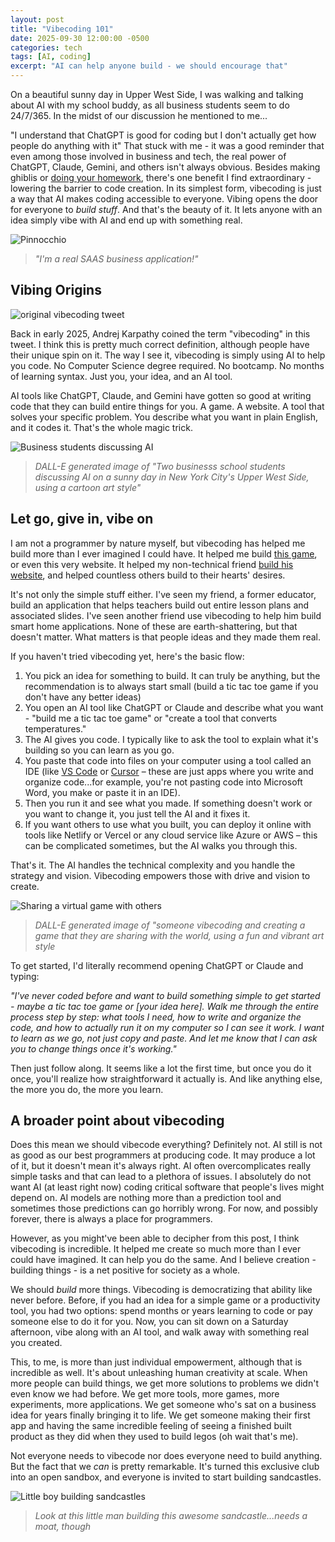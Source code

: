 ```yaml
---
layout: post
title: "Vibecoding 101"
date: 2025-09-30 12:00:00 -0500
categories: tech
tags: [AI, coding]
excerpt: "AI can help anyone build - we should encourage that"
---
```


On a beautiful sunny day in Upper West Side, I was walking and talking about AI with my school buddy, as all business students seem to do 24/7/365. In the midst of our discussion he mentioned to me...

"I understand that ChatGPT is good for coding but I don't actually get how people do anything with it"
That stuck with me - it was a good reminder that even among those involved in business and tech, the real power of ChatGPT, Claude, Gemini, and others isn't always obvious. Besides making ghiblis or [doing your homework](https://www.edweek.org/technology/new-data-reveal-how-many-students-are-using-ai-to-cheat/2024/04), there's one benefit I find extraordinary - lowering the barrier to code creation. In its simplest form, vibecoding is just a way that AI makes coding accessible to everyone. Vibing opens the door for everyone to _build stuff_. And that's the beauty of it. It lets anyone with an idea simply vibe with AI and end up with something real. 

![Pinnocchio](/assets/images/PINOCCHIO.jpg)
> *"I'm a real SAAS business application!"*

## Vibing Origins

![original vibecoding tweet](/assets/images/vibecoding-tweet.png)

Back in early 2025, Andrej Karpathy coined the term "vibecoding" in this tweet. I think this is pretty much correct definition, although people have their unique spin on it. The way I see it, vibecoding is simply using AI to help you code. No Computer Science degree required. No bootcamp. No months of learning syntax. Just you, your idea, and an AI tool. 

AI tools like ChatGPT, Claude, and Gemini have gotten so good at writing code that they can build entire things for you. A game. A website. A tool that solves your specific problem. You describe what you want in plain English, and it codes it. That's the whole magic trick.

![Business students discussing AI](/assets/images/talking-about-ai-dalle.png)
> *DALL-E generated image of "Two businesss school students discussing AI on a sunny day in New York City's Upper West Side, using a cartoon art style"*

## Let go, give in, vibe on

I am not a programmer by nature myself, but vibecoding has helped me build more than I ever imagined I could have. It helped me build [this game](https://topfive-h7dtbccrgmd8gye8.eastus2-01.azurewebsites.net/), or even this very website. It helped my non-technical friend [build his website](https://duncanheidkamp.com/), and helped countless others build to their hearts' desires. 

It's not only the simple stuff either. I've seen my friend, a former educator, build an application that helps teachers build out entire lesson plans and associated slides. I've seen another friend use vibecoding to help him build smart home applications. None of these are earth-shattering, but that doesn't matter. What matters is that people ideas and they made them real.

If you haven't tried vibecoding yet, here's the basic flow: 
1. You pick an idea for something to build. It can truly be anything, but the recommendation is to always start small (build a tic tac toe game if you don't have any better ideas) 
2. You open an AI tool like ChatGPT or Claude and describe what you want - "build me a tic tac toe game" or "create a tool that converts temperatures." 
3. The AI gives you code. I typically like to ask the tool to explain what it's building so you can learn as you go. 
4. You paste that code into files on your computer using a tool called an IDE (like [VS Code](https://code.visualstudio.com/download) or [Cursor](https://cursor.com/download) – these are just apps where you write and organize code...for example, you're not pasting code into Microsoft Word, you make or paste it in an IDE). 
5. Then you run it and see what you made. If something doesn't work or you want to change it, you just tell the AI and it fixes it. 
6. If you want others to use what you built, you can deploy it online with tools like Netlify or Vercel or any cloud service like Azure or AWS – this can be complicated sometimes, but the AI walks you through this.

That's it. The AI handles the technical complexity and you handle the strategy and vision. Vibecoding empowers those with drive and vision to create. 

![Sharing a virtual game with others](/assets/images/creating-an-application.png)
> *DALL-E generated image of "someone vibecoding and creating a game that they are sharing with the world, using a fun and vibrant art style*

To get started, I'd literally recommend opening ChatGPT or Claude and typing: 

_"I've never coded before and want to build something simple to get started - maybe a tic tac toe game or [your idea here]. Walk me through the entire process step by step: what tools I need, how to write and organize the code, and how to actually run it on my computer so I can see it work. I want to learn as we go, not just copy and paste. And let me know that I can ask you to change things once it's working."_ 

Then just follow along. It seems like a lot the first time, but once you do it once, you'll realize how straightforward it actually is. And like anything else, the more you do, the more you learn. 

## A broader point about vibecoding

Does this mean we should vibecode everything? Definitely not. AI still is not as good as our best programmers at producing code. It may produce a lot of it, but it doesn't mean it's always right. AI often overcomplicates really simple tasks and that can lead to a plethora of issues. I absolutely do not want AI (at least right now) coding critical software that people's lives might depend on.  AI models are nothing more than a prediction tool and sometimes those predictions can go horribly wrong. For now, and possibly forever, there is always a place for programmers. 

However, as you might've been able to decipher from this post, I think vibecoding is incredible. It helped me create so much more than I ever could have imagined. It can help you do the same. And I believe creation - building things - is a net positive for society as a whole. 

We should _build_ more things. Vibecoding is democratizing that ability like never before. Before, if you had an idea for a simple game or a productivity tool, you had two options: spend months or years learning to code or pay someone else to do it for you. Now, you can sit down on a Saturday afternoon, vibe along with an AI tool, and walk away with something real you created. 

This, to me, is more than just individual empowerment, although that is incredible as well. It's about unleashing human creativity at scale. When more people can build things, we get more solutions to problems we didn't even know we had before. We get more tools, more games, more experiments, more applications. We get someone who's sat on a business idea for years finally bringing it to life. We get someone making their first app and having the same incredible feeling of seeing a finished built product as they did when they used to build legos (oh wait that's me).

Not everyone needs to vibecode nor does everyone need to build anything. But the fact that we _can_ is pretty remarkable. It's turned this exclusive club into an open sandbox, and everyone is invited to start building sandcastles. 

![Little boy building sandcastles](/assets/images/building-sandcastles.jpg)
> *Look at this little man building this awesome sandcastle...needs a moat, though*






